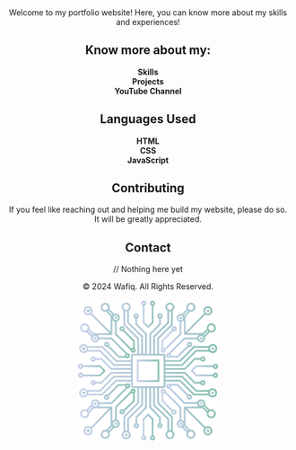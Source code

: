 <div align="center">

<h1 style="color: transparent; background-image: linear-gradient(45deg, var(--gradient-start), var(--gradient-end)); background-clip: text; -webkit-background-clip: text; font-family: 'Cascadia Code', sans-serif; font-weight: 600; opacity: 0.75;">Wafiq5</h1>

Welcome to my portfolio website! Here, you can know more about my skills and experiences!

## Know more about my:

**Skills**<br>
**Projects**<br>
**YouTube Channel**<br>

## Languages Used

**HTML**<br>
**CSS**<br>
**JavaScript**<br>

## Contributing

If you feel like reaching out and helping me build my website, please do so. It will be greatly appreciated.

## Contact

// Nothing here yet

© 2024 Wafiq. All Rights Reserved. <br><br>
<img src="Pictures/Pic%20-%201%20(Landing%20%7BCPU%20CHIP%7D).svg" alt="Landing Image" width="250">

</div>
